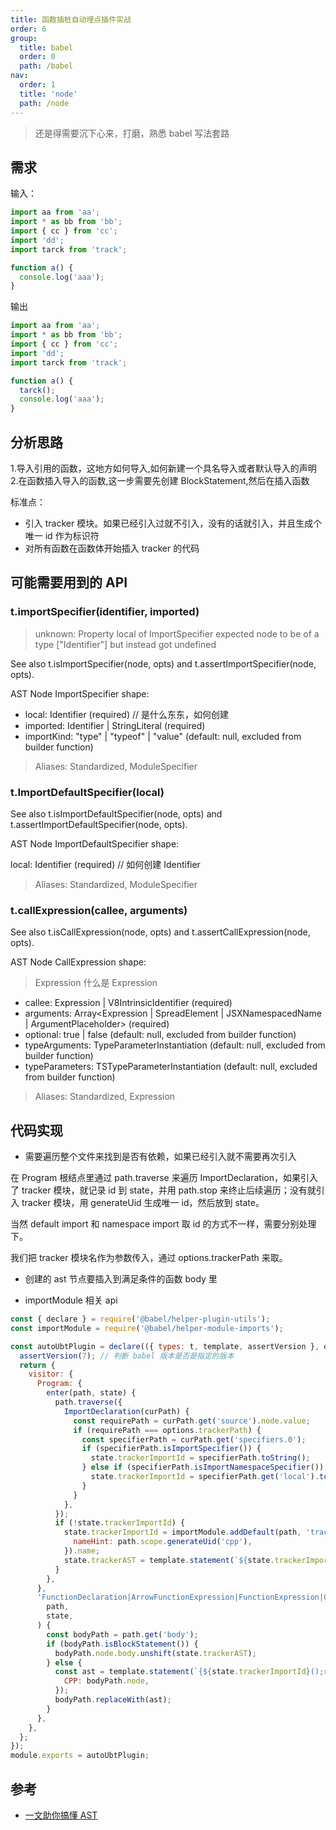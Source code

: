```yaml
---
title: 函数插桩自动埋点插件实战
order: 6
group:
  title: babel
  order: 0
  path: /babel
nav:
  order: 1
  title: 'node'
  path: /node
---
```


> 还是得需要沉下心来，打磨，熟悉 babel 写法套路

## 需求

输入：

```js
import aa from 'aa';
import * as bb from 'bb';
import { cc } from 'cc';
import 'dd';
import tarck from 'track';

function a() {
  console.log('aaa');
}
```

输出

```js
import aa from 'aa';
import * as bb from 'bb';
import { cc } from 'cc';
import 'dd';
import tarck from 'track';

function a() {
  tarck();
  console.log('aaa');
}
```

## 分析思路

1.导入引用的函数，这地方如何导入,如何新建一个具名导入或者默认导入的声明 2.在函数插入导入的函数,这一步需要先创建 BlockStatement,然后在插入函数

标准点：

- 引入 tracker 模块。如果已经引入过就不引入，没有的话就引入，并且生成个唯一 id 作为标识符
- 对所有函数在函数体开始插入 tracker 的代码

## 可能需要用到的 API

### t.importSpecifier(identifier, imported)

> unknown: Property local of ImportSpecifier expected node to be of a type ["Identifier"] but instead got undefined

See also t.isImportSpecifier(node, opts) and t.assertImportSpecifier(node, opts).

AST Node ImportSpecifier shape:

- local: Identifier (required) // 是什么东东，如何创建
- imported: Identifier | StringLiteral (required)
- importKind: "type" | "typeof" | "value" (default: null, excluded from builder function)

> Aliases: Standardized, ModuleSpecifier

### t.ImportDefaultSpecifier(local)

See also t.isImportDefaultSpecifier(node, opts) and t.assertImportDefaultSpecifier(node, opts).

AST Node ImportDefaultSpecifier shape:

local: Identifier (required) // 如何创建 Identifier

> Aliases: Standardized, ModuleSpecifier

### t.callExpression(callee, arguments)

See also t.isCallExpression(node, opts) and t.assertCallExpression(node, opts).

AST Node CallExpression shape:

> Expression 什么是 Expression

- callee: Expression | V8IntrinsicIdentifier (required)
- arguments: Array<Expression | SpreadElement | JSXNamespacedName | ArgumentPlaceholder> (required)
- optional: true | false (default: null, excluded from builder function)
- typeArguments: TypeParameterInstantiation (default: null, excluded from builder function)
- typeParameters: TSTypeParameterInstantiation (default: null, excluded from builder function)

> Aliases: Standardized, Expression

## 代码实现

- 需要遍历整个文件来找到是否有依赖，如果已经引入就不需要再次引入

在 Program 根结点里通过 path.traverse 来遍历 ImportDeclaration，如果引入了 tracker 模块，就记录 id 到 state，并用 path.stop 来终止后续遍历；没有就引入 tracker 模块，用 generateUid 生成唯一 id，然后放到 state。

当然 default import 和 namespace import 取 id 的方式不一样，需要分别处理下。

我们把 tracker 模块名作为参数传入，通过 options.trackerPath 来取。

- 创建的 ast 节点要插入到满足条件的函数 body 里

- importModule 相关 api

```js
const { declare } = require('@babel/helper-plugin-utils');
const importModule = require('@babel/helper-module-imports');

const autoUbtPlugin = declare(({ types: t, template, assertVersion }, options) => {
  assertVersion(7); // 判断 babel 版本是否是指定的版本
  return {
    visitor: {
      Program: {
        enter(path, state) {
          path.traverse({
            ImportDeclaration(curPath) {
              const requirePath = curPath.get('source').node.value;
              if (requirePath === options.trackerPath) {
                const specifierPath = curPath.get('specifiers.0');
                if (specifierPath.isImportSpecifier()) {
                  state.trackerImportId = specifierPath.toString();
                } else if (specifierPath.isImportNamespaceSpecifier()) {
                  state.trackerImportId = specifierPath.get('local').toString(); // tracker 模块的 id
                }
              }
            },
          });
          if (!state.trackerImportId) {
            state.trackerImportId = importModule.addDefault(path, 'tracker', {
              nameHint: path.scope.generateUid('cpp'),
            }).name;
            state.trackerAST = template.statement(`${state.trackerImportId}()`)();
          }
        },
      },
      'FunctionDeclaration|ArrowFunctionExpression|FunctionExpression|ClassMethod': function (
        path,
        state,
      ) {
        const bodyPath = path.get('body');
        if (bodyPath.isBlockStatement()) {
          bodyPath.node.body.unshift(state.trackerAST);
        } else {
          const ast = template.statement(`{${state.trackerImportId}();return CPP;}`)({
            CPP: bodyPath.node,
          });
          bodyPath.replaceWith(ast);
        }
      },
    },
  };
});
module.exports = autoUbtPlugin;
```

## 参考

- [一文助你搞懂 AST](https://blog.csdn.net/qiwoo_weekly/article/details/107011006)
